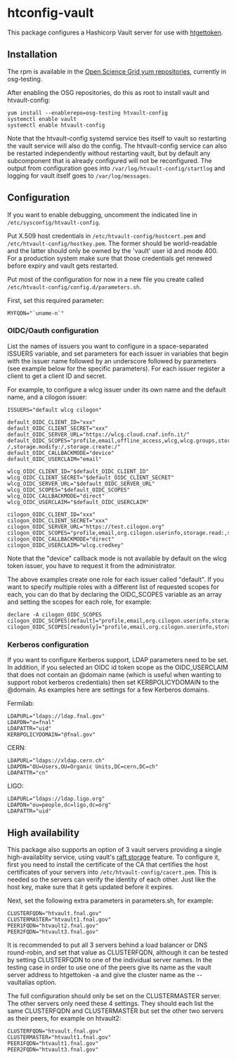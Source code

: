 # htconfig-vault
This package configures a Hashicorp Vault server for use with 
[htgettoken](https://github.com/fermitools/htgettoken).

## Installation

The rpm is available in the
[Open Science Grid yum repositories](https://opensciencegrid.org/docs/common/yum/#install-the-osg-repositories), currently in osg-testing.

After enabling the OSG repositories, do this as root to install vault
and htvault-config:
```
yum install --enablerepo=osg-testing htvault-config
systemctl enable vault
systemctl enable htvault-config
```

Note that the htvault-config systemd service ties itself to vault so
restarting the vault service will also do the config.  The
htvault-config service can also be restarted independently without
restarting vault, but by default any subcomponent that is already
configured will not be reconfigured.  The output from configuration goes
into `/var/log/htvault-config/startlog` and logging for vault itself
goes to `/var/log/messages`. 

## Configuration

If you want to enable debugging, uncomment the indicated line in
`/etc/sysconfig/htvault-config`.

Put X.509 host credentials in `/etc/htvault-config/hostcert.pem`
and `/etc/htvault-config/hostkey.pem`.  The former should be
world-readable and the latter should only be owned by the
'vault' user id and mode 400.  For a production system make sure that
those credentials get renewed before expiry and vault gets restarted.

Put most of the configuration for now in a new file you create
called `/etc/htvault-config/config.d/parameters.sh`.

First, set this required parameter:
```
MYFQDN="`uname-n`"
```

### OIDC/Oauth configuration

List the names of issuers you want to configure in a space-separated
ISSUERS variable, and set parameters for each issuer in variables that
begin with the issuer name followed by an underscore followed by
parameters (see example below for the specific parameters).  For each
issuer register a client to get a client ID and secret.

For example, to configure a wlcg issuer under its own name and the
default name, and a cilogon issuer:
```
ISSUERS="default wlcg cilogon"

default_OIDC_CLIENT_ID="xxx" 
default_OIDC_CLIENT_SECRET="xxx"
default_OIDC_SERVER_URL="https://wlcg.cloud.cnaf.infn.it/"
default_OIDC_SCOPES="profile,email,offline_access,wlcg,wlcg.groups,storage.read:
/,storage.modify:/,storage.create:/"
default_OIDC_CALLBACKMODE="device"
default_OIDC_USERCLAIM="email"

wlcg_OIDC_CLIENT_ID="$default_OIDC_CLIENT_ID" 
wlcg_OIDC_CLIENT_SECRET="$default_OIDC_CLIENT_SECRET"
wlcg_OIDC_SERVER_URL="$default_OIDC_SERVER_URL"
wlcg_OIDC_SCOPES="$default_OIDC_SCOPES"
wlcg_OIDC_CALLBACKMODE="direct"
wlcg_OIDC_USERCLAIM="$default_OIDC_USERCLAIM"

cilogon_OIDC_CLIENT_ID="xxx"
cilogon_OIDC_CLIENT_SECRET="xxx"
cilogon_OIDC_SERVER_URL="https://test.cilogon.org"
cilogon_OIDC_SCOPES="profile,email,org.cilogon.userinfo,storage.read:,storage.create:"
cilogon_OIDC_CALLBACKMODE="direct"
cilogon_OIDC_USERCLAIM="wlcg.credkey"
```

Note that the "device" callback mode is not available by default on the
wlcg token issuer, you have to request it from the administrator.

The above examples create one role for each issuer called "default".
If you want to specify multiple roles with a different list of
requested scopes for each, you can do that by declaring the
OIDC_SCOPES variable as an array and setting the scopes for each
role, for example:
```
declare -A cilogon_OIDC_SCOPES
cilogon_OIDC_SCOPES[default]="profile,email,org.cilogon.userinfo,storage.read:,storage.create:"
cilogon_OIDC_SCOPES[readonly]="profile,email,org.cilogon.userinfo,storage.read:"
```

### Kerberos configuration

If you want to configure Kerberos support, LDAP parameters need to be
set.  In addition, if you selected an OIDC id token scope as the
OIDC_USERCLAIM that does not contain an @domain name (which is useful
when wanting to support robot kerberos credentials) then set
KERBPOLICYDOMAIN to the @domain.  As examples here are settings for a
few Kerberos domains.

Fermilab:
```
LDAPURL="ldaps://ldap.fnal.gov"
LDAPDN="o=fnal"
LDAPATTR="uid"
KERBPOLICYDOMAIN="@fnal.gov"
```

CERN:
```
LDAPURL="ldaps://xldap.cern.ch"
LDAPDN="OU=Users,OU=Organic Units,DC=cern,DC=ch"
LDAPATTR="cn"
```

LIGO:
```
LDAPURL="ldaps://ldap.ligo.org"
LDAPDN="ou=people,dc=ligo,dc=org"
LDAPATTR="uid"
```

## High availability

This package also supports an option of 3 vault servers providing a
single high-availablity service, using vault's
[raft storage](https://learn.hashicorp.com/tutorials/vault/raft-storage)
feature.  To configure it, first you need to install the certificate of
the CA that certifies the host certificates of your servers into
`/etc/htvault-config/cacert.pem`.  This is needed so the servers can
verify the identity of each other.  Just like the host key, make sure
that it gets updated before it expires.

Next, set the following extra parameters in parameters.sh, for example:
```
CLUSTERFQDN="htvault.fnal.gov"
CLUSTERMASTER="htvault1.fnal.gov"
PEER1FQDN="htvault2.fnal.gov"
PEER2FQDN="htvault3.fnal.gov"
```

It is recommended to put all 3 servers behind a load balancer or DNS
round-robin, and set that value as CLUSTERFQDN, although it can be
tested by setting CLUSTERFQDN to one of the individual server names.
In the testing case in order to use one of the peers give its name as
the vault server address to htgettoken -a and give the cluster name as
the --vaultalias option.

The full configuration should only be set on the CLUSTERMASTER server.
The other servers only need these 4 settings.  They should each list the
same CLUSTERFQDN and CLUSTERMASTER but set the other two servers as
their peers, for example on htvault2:
```
CLUSTERFQDN="htvault.fnal.gov"
CLUSTERMASTER="htvault1.fnal.gov"
PEER1FQDN="htvault1.fnal.gov"
PEER2FQDN="htvault3.fnal.gov"
```
